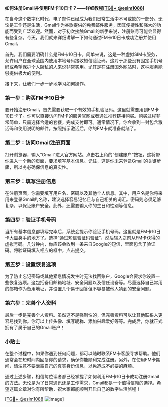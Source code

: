 **如何注册Gmail并使用FM卡10日卡？——详细教程[[TG💪+ @esim1088](https://t.me/s/esim1088)]**

在当今这个数字化时代，电子邮件已经成为我们日常生活中不可或缺的一部分。无论是工作还是生活，Gmail作为谷歌提供的免费邮件服务，因其便捷性和强大的功能而受到广泛欢迎。然而，对于初次接触Gmail的新手来说，注册账号可能会显得有些复杂。今天，我们就来详细讲解一下如何通过FM卡10日卡成功注册并使用Gmail。

首先，我们需要明确什么是FM卡10日卡。简单来说，这是一种虚拟SIM卡服务，允许用户在全球范围内使用本地号码接收短信验证码。这对于那些没有固定手机号码或希望保护个人隐私的人来说非常实用。尤其是在注册国外网站时，这种服务能够提供极大的便利。

接下来，让我们一步一步地学习如何操作。

### **第一步：购买FM卡10日卡**

要开始注册Gmail，首先需要获取一个有效的手机验证码。这里就需要用到FM卡10日卡了。你可以直接访问FM卡的服务官网或者通过推荐链接购买。购买过程非常简单，只需选择合适的套餐，完成支付即可。通常情况下，你会收到一封包含激活码和使用说明的邮件。按照指示激活后，你的FM卡就准备就绪了。

### **第二步：访问Gmail注册页面**

打开浏览器，输入“Gmail”进入官方网站。点击右上角的“创建账户”按钮，这将带你进入一个新的页面，要求填写基本信息。记住，这是你未来登录Gmail的关键步骤，所以务必确保信息的真实性。

### **第三步：填写注册信息**

在注册页面，你需要填写用户名、密码以及其他个人信息。其中，用户名是你将来用来登录Gmail的名称，建议选择容易记忆且与自己相关的词汇。密码则必须足够复杂，以保证账户安全。此外，还需要输入你的生日和性别等信息。

### **第四步：验证手机号码**

当所有基本信息都填写完毕后，系统会提示你验证手机号码。这里就是FM卡10日卡大显身手的地方了。选择“通过短信验证码验证”，然后输入之前从FM卡获得的虚拟号码。几分钟内，你应该会收到一条来自Google的短信，里面包含了验证码。将验证码填入相应的框中，点击提交。

### **第五步：设置恢复选项**

为了防止忘记密码或其他紧急情况发生时无法找回账户，Google会要求你设置一些恢复选项。这包括备用邮箱地址、安全问题以及信任设备等。尽量选择自己常用的邮箱作为备用地址，并设置几个易于回答但不容易被他人猜到的安全问题。

### **第六步：完善个人资料**

最后一步是完善个人资料。虽然这不是强制性的，但完善资料可以让其他联系人更容易找到你。你可以上传头像、填写昵称、添加兴趣爱好等等。完成后，你就正式拥有了属于自己的Gmail账户！

### **小贴士**

在整个过程中，如果你遇到任何问题，都可以随时联系FM卡客服寻求帮助。他们通常会在短时间内回复你的请求，确保你能顺利完成注册。另外，在使用FM卡期间，请注意不要泄露自己的真实身份信息，以免造成不必要的麻烦。

通过上述步骤，相信每位读者都已经掌握了如何利用FM卡10日卡成功注册Gmail的方法。无论是为了日常通讯还是工作需求，Gmail都是一个值得信赖的选择。希望这篇文章对你有所帮助，祝大家都能顺利开启自己的数字生活旅程！

[[TG💪+ @esim1088](https://t.me/s/esim1088) ![Image](https://i.postimg.cc/4NQfJmqS/Snipaste-2025-05-13-00-14-12.png)]
